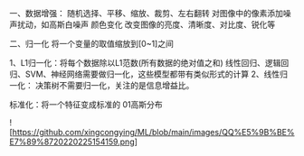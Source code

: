 一、数据增强：
随机选择、平移、缩放、裁剪、左右翻转
对图像中的像素添加噪声扰动，如高斯白噪声
颜色变化
改变图像的亮度、清晰度、对比度、锐化等

二、归一化
将一个变量的取值缩放到[0~1]之间

1、L1归一化：将每个数据除以L1范数(所有数据的绝对值之和)
线性回归、逻辑回归、SVM、神经网络需要做归一化，这些模型都带有类似​ 形式的计算
2、线性归一化：
决策树不需要归一化，关注的是信息增益比。

标准化：将一个特征变成标准的 01高斯分布
  
  ![https://github.com/xingcongying/ML/blob/main/images/QQ%E5%9B%BE%E7%89%8720220225154159.png]
